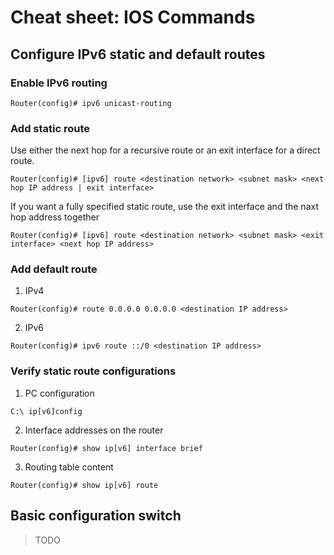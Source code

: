 # Cheat sheet: IOS Commands

## Configure IPv6 static and default routes

### Enable IPv6 routing
```
Router(config)# ipv6 unicast-routing
```

### Add static route  
Use either the next hop for a recursive route or an exit interface for a direct route.
```
Router(config)# [ipv6] route <destination network> <subnet mask> <next hop IP address | exit interface>
```
If you want a fully specified static route, use the exit interface and the naxt hop address together
```
Router(config)# [ipv6] route <destination network> <subnet mask> <exit interface> <next hop IP address>
```

### Add default route
1. IPv4
```
Router(config)# route 0.0.0.0 0.0.0.0 <destination IP address>
```
2. IPv6
```
Router(config)# ipv6 route ::/0 <destination IP address>
```

### Verify static route configurations
1. PC configuration
```
C:\ ip[v6]config
```
2. Interface addresses on the router
```
Router(config)# show ip[v6] interface brief
```
3. Routing table content
```
Router(config)# show ip[v6] route
```


## Basic configuration switch

> TODO